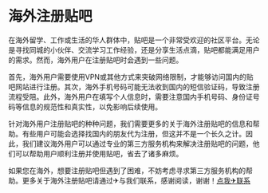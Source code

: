 # 海外注册贴吧

在海外留学、工作或生活的华人群体中，贴吧是一个非常受欢迎的社区平台。无论是寻找同城的小伙伴、交流学习工作经验，还是分享生活点滴，贴吧都能满足用户的需求。然而，海外用户在注册贴吧时会遇到一些问题。

首先，海外用户需要使用VPN或其他方式来突破网络限制，才能够访问国内的贴吧网站进行注册。其次，海外手机号码可能无法收到国内的短信验证码，导致注册流程受阻。此外，海外用户在填写个人信息时，需要注意国内手机号码、身份证号码等信息的规范性和真实性，以免影响后续使用。

针对海外用户注册贴吧的种种问题，我们需要更多的关于海外注册贴吧的信息和帮助。有些用户可能会选择找国内的朋友代为注册，但这并不是一个长久之计。因此，我们建议海外用户可以通过专业的第三方服务机构来解决注册贴吧的问题，他们可以帮助用户顺利注册并使用贴吧，省去了诸多麻烦。

如果您在海外，想要注册贴吧但遇到了困难，不妨考虑寻求第三方服务机构的帮助。更多关于海外注册贴吧请通过✈与我们联系，感谢阅读，谢谢！[点我✈联系](https://www.k02.cc)